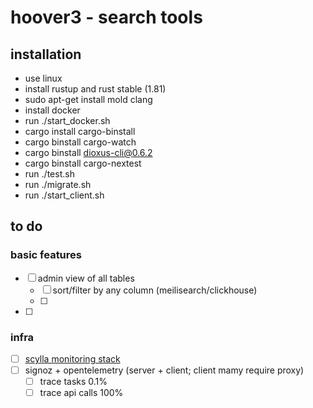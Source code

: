 # hoover3 - search tools

## installation

- use linux
- install rustup and rust stable (1.81)
- sudo apt-get install mold clang
- install docker
- run ./start_docker.sh
- cargo install cargo-binstall
- cargo binstall cargo-watch
- cargo binstall dioxus-cli@0.6.2
- cargo binstall cargo-nextest
- run ./test.sh
- run ./migrate.sh
- run ./start_client.sh




## to do


### basic features
- [ ] admin view of all tables
    - [ ] sort/filter by any column (meilisearch/clickhouse)
    - [ ] 
- [ ]


### infra
- [ ] [scylla monitoring stack](https://github.com/scylladb/scylla-monitoring.git)
- [ ] signoz + opentelemetry (server + client; client mamy require proxy)
    - [ ] trace tasks 0.1%
    - [ ] trace api calls 100%
